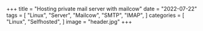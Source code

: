 +++
title = "Hosting private mail server with mailcow"
date = "2022-07-22"
tags = [
    "Linux",
    "Server",
    "Mailcow",
    "SMTP",
    "IMAP",
]
categories = [
    "Linux",
    "Selfhosted",
]
image = "header.jpg"
+++